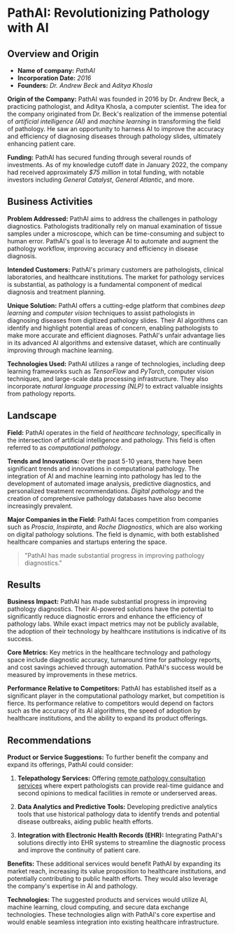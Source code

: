 # PathAI: Revolutionizing Pathology with AI

## Overview and Origin

- **Name of company:** *PathAI*
- **Incorporation Date:** *2016*
- **Founders:** *Dr. Andrew Beck* and *Aditya Khosla*

**Origin of the Company:**
PathAI was founded in 2016 by Dr. Andrew Beck, a practicing pathologist, and Aditya Khosla, a computer scientist. The idea for the company originated from Dr. Beck's realization of the immense potential of *artificial intelligence (AI)* and *machine learning* in transforming the field of pathology. He saw an opportunity to harness AI to improve the accuracy and efficiency of diagnosing diseases through pathology slides, ultimately enhancing patient care.

**Funding:**
PathAI has secured funding through several rounds of investments. As of my knowledge cutoff date in January 2022, the company had received approximately *$75 million* in total funding, with notable investors including *General Catalyst*, *General Atlantic*, and more.

## Business Activities

**Problem Addressed:**
PathAI aims to address the challenges in pathology diagnostics. Pathologists traditionally rely on manual examination of tissue samples under a microscope, which can be time-consuming and subject to human error. PathAI's goal is to leverage AI to automate and augment the pathology workflow, improving accuracy and efficiency in disease diagnosis.

**Intended Customers:**
PathAI's primary customers are pathologists, clinical laboratories, and healthcare institutions. The market for pathology services is substantial, as pathology is a fundamental component of medical diagnosis and treatment planning.

**Unique Solution:**
PathAI offers a cutting-edge platform that combines *deep learning* and *computer vision* techniques to assist pathologists in diagnosing diseases from digitized pathology slides. Their AI algorithms can identify and highlight potential areas of concern, enabling pathologists to make more accurate and efficient diagnoses. PathAI's unfair advantage lies in its advanced AI algorithms and extensive dataset, which are continually improving through machine learning.

**Technologies Used:**
PathAI utilizes a range of technologies, including deep learning frameworks such as *TensorFlow* and *PyTorch*, computer vision techniques, and large-scale data processing infrastructure. They also incorporate *natural language processing (NLP)* to extract valuable insights from pathology reports.

## Landscape

**Field:**
PathAI operates in the field of *healthcare technology*, specifically in the intersection of artificial intelligence and pathology. This field is often referred to as *computational pathology*.

**Trends and Innovations:**
Over the past 5-10 years, there have been significant trends and innovations in computational pathology. The integration of AI and machine learning into pathology has led to the development of automated image analysis, predictive diagnostics, and personalized treatment recommendations. *Digital pathology* and the creation of comprehensive pathology databases have also become increasingly prevalent.

**Major Companies in the Field:**
PathAI faces competition from companies such as *Proscia*, *Inspirata*, and *Roche Diagnostics*, which are also working on digital pathology solutions. The field is dynamic, with both established healthcare companies and startups entering the space.

> "PathAI has made substantial progress in improving pathology diagnostics."
  
## Results

**Business Impact:**
PathAI has made substantial progress in improving pathology diagnostics. Their AI-powered solutions have the potential to significantly reduce diagnostic errors and enhance the efficiency of pathology labs. While exact impact metrics may not be publicly available, the adoption of their technology by healthcare institutions is indicative of its success.

**Core Metrics:**
Key metrics in the healthcare technology and pathology space include diagnostic accuracy, turnaround time for pathology reports, and cost savings achieved through automation. PathAI's success would be measured by improvements in these metrics.

**Performance Relative to Competitors:**
PathAI has established itself as a significant player in the computational pathology market, but competition is fierce. Its performance relative to competitors would depend on factors such as the accuracy of its AI algorithms, the speed of adoption by healthcare institutions, and the ability to expand its product offerings.

## Recommendations

**Product or Service Suggestions:**
To further benefit the company and expand its offerings, PathAI could consider:

1. **Telepathology Services:** Offering [remote pathology consultation services](https://www.pathai.com/telepathology) where expert pathologists can provide real-time guidance and second opinions to medical facilities in remote or underserved areas.

2. **Data Analytics and Predictive Tools:** Developing predictive analytics tools that use historical pathology data to identify trends and potential disease outbreaks, aiding public health efforts.

3. **Integration with Electronic Health Records (EHR):** Integrating PathAI's solutions directly into EHR systems to streamline the diagnostic process and improve the continuity of patient care.

**Benefits:**
These additional services would benefit PathAI by expanding its market reach, increasing its value proposition to healthcare institutions, and potentially contributing to public health efforts. They would also leverage the company's expertise in AI and pathology.

**Technologies:**
The suggested products and services would utilize AI, machine learning, cloud computing, and secure data exchange technologies. These technologies align with PathAI's core expertise and would enable seamless integration into existing healthcare infrastructure.
